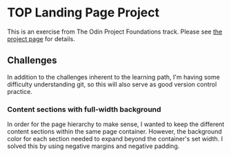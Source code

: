 # TOP Landing Page Project
 
 This is an exercise from The Odin Project Foundations track. Please see [the project page](https://www.theodinproject.com/lessons/foundations-landing-page) for details.

 ## Challenges

 In addition to the challenges inherent to the learning path, I'm having some difficulty understanding git, so this will also serve as good version control practice.

 ### Content sections with full-width background

 In order for the page hierarchy to make sense, I wanted to keep the different content sections within the same page container. However, the background color for each section needed to expand beyond the container's set width. I solved this by using negative margins and negative padding.